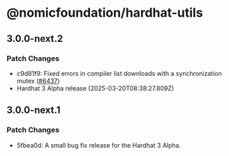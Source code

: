 # @nomicfoundation/hardhat-utils

## 3.0.0-next.2

### Patch Changes

- c9d81f9: Fixed errors in compiler list downloads with a synchronization mutex ([#6437](https://github.com/NomicFoundation/hardhat/issues/6437))
- Hardhat 3 Alpha release (2025-03-20T08:38:27.809Z)

## 3.0.0-next.1

### Patch Changes

- 5fbea0d: A small bug fix release for the Hardhat 3 Alpha.
